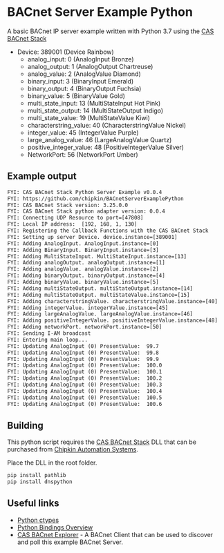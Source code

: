 # BACnet Server Example Python

A basic BACnet IP server example written with Python 3.7 using the [CAS BACnet Stack](https://www.bacnetstack.com/)

- Device: 389001 (Device Rainbow)
  - analog_input: 0 (AnalogInput Bronze)
  - analog_output: 1 (AnalogOutput Chartreuse)
  - analog_value: 2 (AnalogValue Diamond)
  - binary_input: 3 (BinaryInput Emerald)
  - binary_output: 4 (BinaryOutput Fuchsia)
  - binary_value: 5 (BinaryValue Gold)
  - multi_state_input: 13 (MultiStateInput Hot Pink)
  - multi_state_output: 14 (MultiStateOutput Indigo)
  - multi_state_value: 19 (MultiStateValue Kiwi)
  - characterstring_value: 40 (CharacterstringValue Nickel)
  - integer_value: 45 (IntegerValue Purple)
  - large_analog_value: 46 (LargeAnalogValue Quartz)
  - positive_integer_value: 48 (PositiveIntegerValue Silver)
  - NetworkPort: 56 (NetworkPort Umber)

## Example output

```txt
FYI: CAS BACnet Stack Python Server Example v0.0.4
FYI: https://github.com/chipkin/BACnetServerExamplePython
FYI: CAS BACnet Stack version: 3.25.0.0
FYI: CAS BACnet Stack python adapter version: 0.0.4
FYI: Connecting UDP Resource to port=[47808]
FYI: Local IP address:  [192, 168, 1, 130]
FYI: Registering the Callback Functions with the CAS BACnet Stack
FYI: Setting up server Device. device.instance=[389001]
FYI: Adding AnalogInput. AnalogInput.instance=[0]
FYI: Adding BinaryInput. BinaryInput.instance=[3]
FYI: Adding MultiStateInput. MultiStateInput.instance=[13]
FYI: Adding analogOutput. analogOutput.instance=[1]
FYI: Adding analogValue. analogValue.instance=[2]
FYI: Adding binaryOutput. binaryOutput.instance=[4]
FYI: Adding binaryValue. binaryValue.instance=[5]
FYI: Adding multiStateOutput. multiStateOutput.instance=[14]
FYI: Adding multiStateOutput. multiStateValue.instance=[15]
FYI: Adding characterstringValue. characterstringValue.instance=[40]
FYI: Adding integerValue. integerValue.instance=[45]
FYI: Adding largeAnalogValue. largeAnalogValue.instance=[46]
FYI: Adding positiveIntegerValue. positiveIntegerValue.instance=[48]
FYI: Adding networkPort. networkPort.instance=[50]
FYI: Sending I-AM broadcast
FYI: Entering main loop...
FYI: Updating AnalogInput (0) PresentValue:  99.7
FYI: Updating AnalogInput (0) PresentValue:  99.8
FYI: Updating AnalogInput (0) PresentValue:  99.9
FYI: Updating AnalogInput (0) PresentValue:  100.0
FYI: Updating AnalogInput (0) PresentValue:  100.1
FYI: Updating AnalogInput (0) PresentValue:  100.2
FYI: Updating AnalogInput (0) PresentValue:  100.3
FYI: Updating AnalogInput (0) PresentValue:  100.4
FYI: Updating AnalogInput (0) PresentValue:  100.5
FYI: Updating AnalogInput (0) PresentValue:  100.6
```

## Building

This python script requires the [CAS BACnet Stack](https://www.bacnetstack.com/) DLL that can be purchased from [Chipkin Automation Systems](https://store.chipkin.com).

Place the DLL in the root folder.

```bash
pip install pathlib
pip install dnspython
```

## Useful links

- [Python ctypes](https://docs.python.org/3/library/ctypes.html)
- [Python Bindings Overview](https://realpython.com/python-bindings-overview/)
- [CAS BACnet Explorer](https://store.chipkin.com/products/tools/cas-bacnet-explorer) - A BACnet Client that can be used to discover and poll this example BACnet Server.
